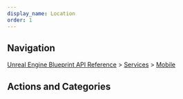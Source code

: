 ```yaml
---
display_name: Location
order: 1
---
```

## Navigation

[Unreal Engine Blueprint API Reference](https://dev.epicgames.com/documentation/en-us/unreal-engine/BlueprintAPI) > [Services](https://dev.epicgames.com/documentation/en-us/unreal-engine/BlueprintAPI/Services) > [Mobile](https://dev.epicgames.com/documentation/en-us/unreal-engine/BlueprintAPI/Services/Mobile)

## Actions and Categories
